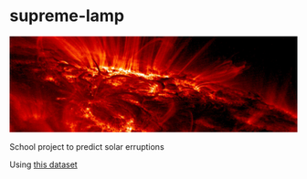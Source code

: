 # supreme-lamp
<img src="./resources/banner.jpg" />

School project to predict solar erruptions


Using [this dataset](https://www.kaggle.com/dronio/SolarEnergy)
